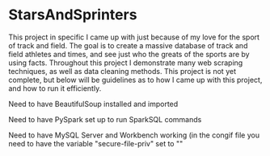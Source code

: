 # StarsAndSprinters
This project in specific I came up with just because of my love for the sport of track and field. The goal is to create a massive database of track and field athletes and times, and see just who the greats of the sports are by using facts. Throughout this project I demonstrate many web scraping techniques, as well as data cleaning methods. This project is not yet complete, but below will be guidelines as to how I came up with this project, and how to run it efficiently. 

Need to have BeautifulSoup installed and imported

Need to have PySpark set up to run SparkSQL commands

Need to have MySQL Server and Workbench working (in the congif file you need to have the variable "secure-file-priv" set to ""

